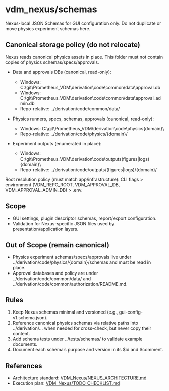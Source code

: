# vdm_nexus/schemas

Nexus-local JSON Schemas for GUI configuration only. Do not duplicate or move physics experiment schemas here.

## Canonical storage policy (do not relocate)

Nexus reads canonical physics assets in place. This folder must not contain copies of physics schemas/specs/approvals.

- Data and approvals DBs (canonical, read-only):
  - Windows: C:\git\Prometheus_VDM\derivation\code\common\data\approval.db
  - Windows: C:\git\Prometheus_VDM\derivation\code\common\data\approval_admin.db
  - Repo-relative: ../derivation/code/common/data/

- Physics runners, specs, schemas, approvals (canonical, read-only):
  - Windows: C:\git\Prometheus_VDM\derivation\code\physics\{domain}\
  - Repo-relative: ../derivation/code/physics/{domain}/

- Experiment outputs (enumerated in place):
  - Windows: C:\git\Prometheus_VDM\derivation\code\outputs\(figures|logs)\{domain}\
  - Repo-relative: ../derivation/code/outputs/(figures|logs)/{domain}/

Root resolution policy (must match app/infrastructure): CLI flags > environment (VDM_REPO_ROOT, VDM_APPROVAL_DB, VDM_APPROVAL_ADMIN_DB) > .env.

## Scope

- GUI settings, plugin descriptor schemas, report/export configuration.
- Validation for Nexus-specific JSON files used by presentation/application layers.

## Out of Scope (remain canonical)

- Physics experiment schemas/specs/approvals live under ../derivation/code/physics/{domain}/schemas and must be read in place.
- Approval databases and policy are under ../derivation/code/common/data/ and ../derivation/code/common/authorization/README.md.

## Rules

1. Keep Nexus schemas minimal and versioned (e.g., gui-config-v1.schema.json).
2. Reference canonical physics schemas via relative paths into ../derivation/... when needed for cross-check, but never copy their content.
3. Add schema tests under ../tests/schemas/ to validate example documents.
4. Document each schema’s purpose and version in its $id and $comment.

## References

- Architecture standard: [VDM_Nexus/NEXUS_ARCHITECTURE.md](../../VDM_Nexus/NEXUS_ARCHITECTURE.md:31)
- Execution plan: [VDM_Nexus/TODO_CHECKLIST.md](../../VDM_Nexus/TODO_CHECKLIST.md:94)
